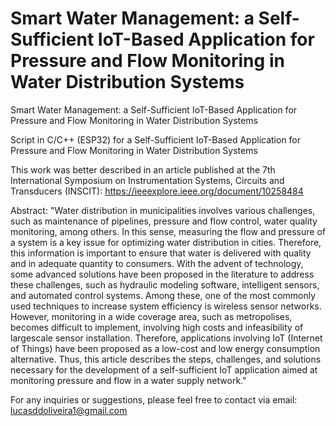 # Smart Water Management: a Self-Sufficient IoT-Based Application for Pressure and Flow Monitoring in Water Distribution Systems
Smart Water Management: a Self-Sufficient IoT-Based Application for Pressure and Flow Monitoring in Water Distribution Systems

Script in C/C++ (ESP32) for a Self-Sufficient IoT-Based Application for Pressure and Flow Monitoring in Water Distribution Systems

This work was better described in an article published at the 7th International Symposium on Instrumentation Systems, Circuits and Transducers (INSCIT): https://ieeexplore.ieee.org/document/10258484

Abstract: "Water distribution in municipalities involves various
challenges, such as maintenance of pipelines, pressure and flow
control, water quality monitoring, among others. In this sense,
measuring the flow and pressure of a system is a key issue for optimizing water distribution in cities. Therefore, this information
is important to ensure that water is delivered with quality and in
adequate quantity to consumers. With the advent of technology,
some advanced solutions have been proposed in the literature to
address these challenges, such as hydraulic modeling software,
intelligent sensors, and automated control systems. Among these,
one of the most commonly used techniques to increase system
efficiency is wireless sensor networks. However, monitoring in
a wide coverage area, such as metropolises, becomes difficult
to implement, involving high costs and infeasibility of largescale sensor installation. Therefore, applications involving IoT
(Internet of Things) have been proposed as a low-cost and low
energy consumption alternative. Thus, this article describes the
steps, challenges, and solutions necessary for the development
of a self-sufficient IoT application aimed at monitoring pressure
and flow in a water supply network."

For any inquiries or suggestions, please feel free to contact via email: lucasddoliveira1@gmail.com
